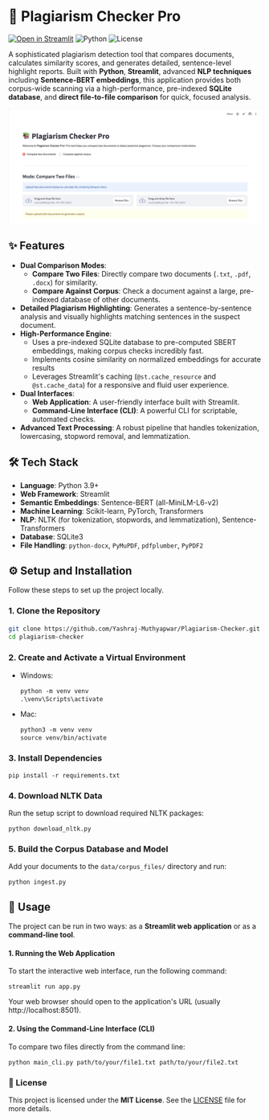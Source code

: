 # 📄 Plagiarism Checker Pro 
[![Open in Streamlit](https://static.streamlit.io/badges/streamlit_badge_black_white.svg)](https://plagiarism-checker-pro.streamlit.app/) ![Python](https://img.shields.io/badge/Python-3.9%2B-blue) ![License](https://img.shields.io/badge/License-MIT-green)

A sophisticated plagiarism detection tool that compares documents, calculates similarity scores, and generates detailed, sentence-level highlight reports. Built with **Python**, **Streamlit**, advanced **NLP techniques** including **Sentence-BERT embeddings**, this application provides both corpus-wide scanning via a high-performance, pre-indexed **SQLite database**, and **direct file-to-file comparison** for quick, focused analysis.

[![Open the plagiarism tool](assets/plagiarism-checker-pro.png)](https://plagiarism-checker-pro.streamlit.app/)



## ✨ Features

-   **Dual Comparison Modes**:
    -   **Compare Two Files**: Directly compare two documents (`.txt`, `.pdf`, `.docx`) for similarity.
    -   **Compare Against Corpus**: Check a document against a large, pre-indexed database of other documents.
-   **Detailed Plagiarism Highlighting**: Generates a sentence-by-sentence analysis and visually highlights matching sentences in the suspect document.
-   **High-Performance Engine**:
    -   Uses a pre-indexed SQLite database to pre-computed SBERT embeddings, making corpus checks incredibly fast.
    -   Implements cosine similarity on normalized embeddings for accurate results
    -   Leverages Streamlit's caching (`@st.cache_resource` and `@st.cache_data`) for a responsive and fluid user experience.
-   **Dual Interfaces**:
    -   **Web Application**: A user-friendly interface built with Streamlit.
    -   **Command-Line Interface (CLI)**: A powerful CLI for scriptable, automated checks.
-   **Advanced Text Processing**: A robust pipeline that handles tokenization, lowercasing, stopword removal, and lemmatization.

## 🛠️ Tech Stack

-   **Language**: Python 3.9+
-   **Web Framework**: Streamlit
-   **Semantic Embeddings**: Sentence-BERT (all-MiniLM-L6-v2)
-   **Machine Learning**: Scikit-learn, PyTorch, Transformers
-   **NLP**: NLTK (for tokenization, stopwords, and lemmatization), Sentence-Transformers
-   **Database**: SQLite3
-   **File Handling**: `python-docx`, `PyMuPDF`, `pdfplumber`, `PyPDF2`


## ⚙️ Setup and Installation

Follow these steps to set up the project locally.

### 1. Clone the Repository

```bash
git clone https://github.com/Yashraj-Muthyapwar/Plagiarism-Checker.git
cd plagiarism-checker
```
### 2. Create and Activate a Virtual Environment

- Windows:
  ```
  python -m venv venv
  .\venv\Scripts\activate
  ```
- Mac:
  ```
  python3 -m venv venv
  source venv/bin/activate
  ```
### 3. Install Dependencies

```
pip install -r requirements.txt
```

### 4. Download NLTK Data
Run the setup script to download required NLTK packages:
```
python download_nltk.py
```

### 5. Build the Corpus Database and Model
Add your documents to the `data/corpus_files/` directory and run:
```
python ingest.py
```

## 🚀 Usage
The project can be run in two ways: as a **Streamlit web application** or as a **command-line tool**.

#### 1. Running the Web Application
To start the interactive web interface, run the following command:
```
streamlit run app.py
```
Your web browser should open to the application's URL (usually http://localhost:8501).

#### 2. Using the Command-Line Interface (CLI)
To compare two files directly from the command line:
```
python main_cli.py path/to/your/file1.txt path/to/your/file2.txt
```
### 📝 License
This project is licensed under the **MIT License**. See the [LICENSE](LICENSE) file for more details.
